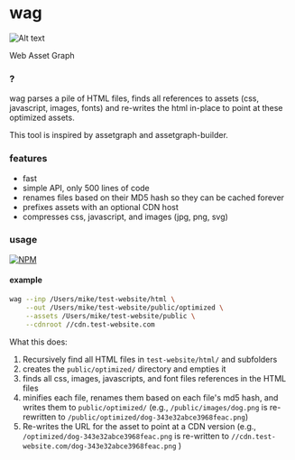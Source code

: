 wag
===

![Alt text](http://i.imgur.com/9eJTHZz.jpg "Web Asset Graph")

Web Asset Graph


### ?
wag parses a pile of HTML files, finds all references to assets (css, javascript, images, fonts) and re-writes the html in-place to point at these optimized assets.


This tool is inspired by assetgraph and assetgraph-builder.

### features
* fast
* simple API, only 500 lines of code
* renames files based on their MD5 hash so they can be cached forever
* prefixes assets with an optional CDN host
* compresses css, javascript, and images (jpg, png, svg)

### usage

[![NPM](https://nodei.co/npm/wag.png)](https://nodei.co/npm/wag/)


#### example
```sh
wag --inp /Users/mike/test-website/html \
    --out /Users/mike/test-website/public/optimized \
    --assets /Users/mike/test-website/public \
    --cdnroot //cdn.test-website.com
```

What this does:
1. Recursively find all HTML files in `test-website/html/` and subfolders
2. creates the `public/optimized/` directory and empties it
3. finds all css, images, javascripts, and font files references in the HTML files
4. minifies each file, renames them based on each file's md5 hash, and writes them to `public/optimized/`
   (e.g., `/public/images/dog.png` is re-rewritten to `/public/optimized/dog-343e32abce3968feac.png`)
5. Re-writes the URL for the asset to point at a CDN version (e.g., `/optimized/dog-343e32abce3968feac.png` is re-written to `//cdn.test-website.com/dog-343e32abce3968feac.png` )
